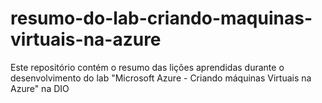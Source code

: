 # resumo-do-lab-criando-maquinas-virtuais-na-azure
Este repositório contém o resumo das lições aprendidas durante o desenvolvimento do lab "Microsoft Azure - Criando máquinas Virtuais na Azure" na DIO
